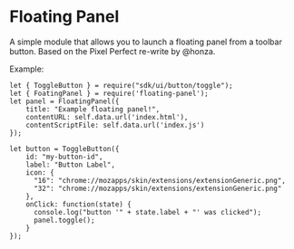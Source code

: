 # Floating Panel

A simple module that allows you to launch a floating panel from a toolbar button. Based on the Pixel Perfect re-write by @honza.

Example:

    let { ToggleButton } = require("sdk/ui/button/toggle");
    let { FoatingPanel } = require('floating-panel');
    let panel = FloatingPanel({
        title: "Example floating panel!",
        contentURL: self.data.url('index.html'),
        contentScriptFile: self.data.url('index.js')
    });

    let button = ToggleButton({
        id: "my-button-id",
        label: "Button Label",
        icon: {
          "16": "chrome://mozapps/skin/extensions/extensionGeneric.png",
          "32": "chrome://mozapps/skin/extensions/extensionGeneric.png"
        },
        onClick: function(state) {
          console.log("button '" + state.label + "' was clicked");
          panel.toggle();
        }
    });